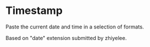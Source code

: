 # Timestamp

Paste the current date and time in a selection of formats.

Based on "date" extension submitted by zhiyelee.